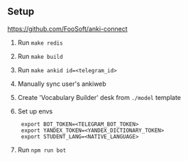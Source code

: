 ## Setup

https://github.com/FooSoft/anki-connect  

1. Run `make redis`
1. Run `make build`
1. Run `make ankid id=<telegram_id>`
1. Manually sync user's ankiweb
1. Create 'Vocabulary Builder' desk from `./model` template
1. Set up envs

        export BOT_TOKEN=<TELEGRAM_BOT_TOKEN>
        export YANDEX_TOKEN=<YANDEX_DICTIONARY_TOKEN>
        export STUDENT_LANG=<NATIVE_LANGUAGE>

1. Run `npm run bot`